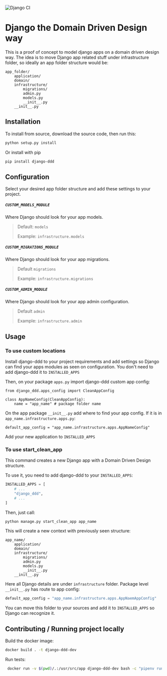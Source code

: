 ![Django CI](https://github.com/jdiazromeral/django-ddd/workflows/Django%20CI/badge.svg?branch=master)

# Django the Domain Driven Design way 
This is a proof of concept to model django apps on a domain driven design way.
The idea is to move Django app related stuff under infrastructure folder, 
so ideally an app folder structure would be:

    app_folder/
        application/
        domain/
        infrastructure/
            migrations/
            admin.py
            models.py
            __init__.py
        __init__.py
         
## Installation
To install from source, download the source code, then run this:

```bash
python setup.py install
```

Or install with pip

```bash
pip install django-ddd
```

## Configuration
Select your desired app folder structure and add these settings to your project.

##### `CUSTOM_MODELS_MODULE`
Where Django should look for your app models.

>Default: `models`
>
>Example: `infrastructure.models`

##### `CUSTOM_MIGRATIONS_MODULE`
Where Django should look for your app migrations.

>Default `migrations`
>
>Example: `infrastructure.migrations`

##### `CUSTOM_ADMIN_MODULE`
Where Django should look for your app admin configuration.

> Default `admin`
>
> Example: `infrastructure.admin`

## Usage

### To use custom locations
Install django-ddd to your project requirements and add settings so Django 
can find your apps modules as seen on configuration.
You don't need to add django-ddd it to `INSTALLED_APPS`

Then, on your package `apps.py` import django-ddd custom app config:

    from django_ddd.apps_config import CleanAppConfig

    class AppNameConfig(CleanAppConfig):
        name = "app_name" # package folder name

On the app package `__init__.py` add where to find your app config. If it is in 
`app_name.infrastructure.apps.py`: 

    default_app_config = "app_name.infrastructure.apps.AppNameConfig"
    
Add your new application to `INSTALLED_APPS`

### To use start_clean_app
This command creates a new Django app with a Domain Driven Design structure. 

To use it, you need to add django-ddd to your `INSTALLED_APPS`:
```python
INSTALLED_APPS = [
    # ...
    "django_ddd",
    # ...
]
```
Then, just call:
```bash
python manage.py start_clean_app app_name
```
This will create a new context with previously seen structure:

    app_name/
        application/
        domain/
        infrastructure/
            migrations/
            admin.py
            models.py
            __init__.py
        __init__.py

Here all Django details are under `infrastructure` folder. Package level `__init__.py` 
has route to app config: 
```python
default_app_config = "app_name.infrastructure.apps.AppNaemAppConfig"
```

You can move this folder to your sources 
and add it to `INSTALLED_APPS` so Django can recognize it.

## Contributing / Running project locally
Build the docker image:
```bash
docker build . -t django-ddd-dev
```

Run tests:
```bash
 docker run -v $(pwd)/.:/usr/src/app django-ddd-dev bash -c "pipenv run python manage.py test"
```
